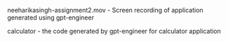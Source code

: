 neeharikasingh-assignment2.mov - Screen recording of application generated using gpt-engineer

calculator - the code generated by gpt-engineer for calculator application
